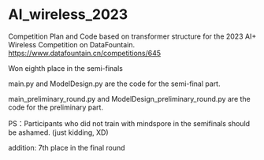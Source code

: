 # AI_wireless_2023

Competition Plan and Code based on transformer structure for the 2023 AI+ Wireless Competition on DataFountain. 
https://www.datafountain.cn/competitions/645

Won eighth place in the semi-finals

main.py and ModelDesign.py are the code for the semi-final part.

main_preliminary_round.py and ModelDesign_preliminary_round.py are the code for the preliminary part.





PS：Participants who did not train with mindspore in the semifinals should be ashamed. (just kidding, XD)

addition: 7th place in the final round
